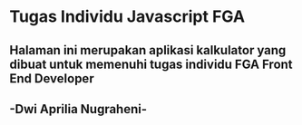 # Tugas Individu Javascript FGA

## Halaman ini merupakan aplikasi kalkulator yang dibuat untuk memenuhi tugas individu FGA Front End Developer

## -Dwi Aprilia Nugraheni-
